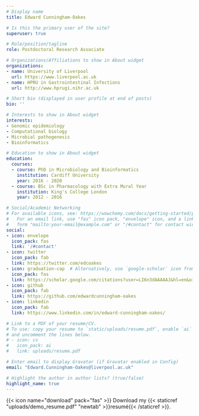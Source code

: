 ```yaml
---
# Display name
title: Edward Cunningham-Oakes

# Is this the primary user of the site?
superuser: true

# Role/position/tagline
role: Postdoctoral Research Associate

# Organizations/Affiliations to show in About widget
organizations:
- name: University of Liverpool
  url: https://www.liverpool.ac.uk
- name: HPRU in Gastrointestinal Infections
  url: http://www.hprugi.nihr.ac.uk

# Short bio (displayed in user profile at end of posts)
bio: ''

# Interests to show in About widget
interests:
- Genomic epidemiology
- Computational biology
- Microbial pathogenesis
- Bioinformatics

# Education to show in About widget
education:
  courses:
  - course: PhD in Microbiology and Bioinformatics
    institution: Cardiff University
    year: 2016 - 2020
  - course: BSc in Pharmacology with Extra Mural Year
    institution: King's College London
    year: 2012 - 2016

# Social/Academic Networking
# For available icons, see: https://wowchemy.com/docs/getting-started/page-builder/#icons
#   For an email link, use "fas" icon pack, "envelope" icon, and a link in the
#   form "mailto:your-email@example.com" or "/#contact" for contact widget.
social:
- icon: envelope
  icon_pack: fas
  link: '/#contact'
- icon: twitter
  icon_pack: fab
  link: https://twitter.com/edcoakes
- icon: graduation-cap  # Alternatively, use `google-scholar` icon from `ai` icon pack
  icon_pack: fas
  link: https://scholar.google.com/citations?user=LI6n3dAAAAAJ&hl=en&oi=ao
- icon: github
  icon_pack: fab
  link: https://github.com/edwardcunningham-oakes
- icon: linkedin
  icon_pack: fab
  link: https://www.linkedin.com/in/edward-cunningham-oakes/

# Link to a PDF of your resume/CV.
# To use: copy your resume to `static/uploads/resume.pdf`, enable `ai` icons in `params.toml`, 
# and uncomment the lines below.
# - icon: cv
#   icon_pack: ai
#   link: uploads/resume.pdf

# Enter email to display Gravatar (if Gravatar enabled in Config)
email: "Edward.Cunningham-Oakes@liverpool.ac.uk"

# Highlight the author in author lists? (true/false)
highlight_name: true
---
```




{{< icon name="download" pack="fas" >}} Download my {{< staticref "uploads/demo_resume.pdf" "newtab" >}}resumé{{< /staticref >}}.
